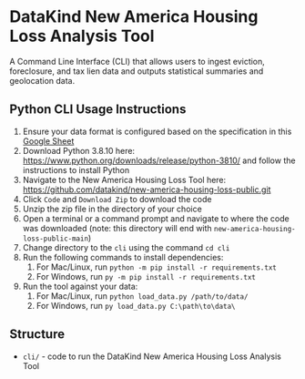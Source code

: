 # DataKind New America Housing Loss Analysis Tool #

A Command Line Interface (CLI) that allows users to ingest eviction, 
foreclosure, and tax lien data and outputs statistical summaries and 
geolocation data. 

## Python CLI Usage Instructions
1. Ensure your data format is configured based on the specification in this [Google Sheet](https://docs.google.com/spreadsheets/d/1WKxpcxZI_MMJJ5lqcwauhsuw3NBxwcG5/edit?usp=sharing&ouid=104702318722434350576&rtpof=true&sd=true)
2. Download Python 3.8.10 here: https://www.python.org/downloads/release/python-3810/ and follow the instructions to install Python
3. Navigate to the New America Housing Loss Tool here: https://github.com/datakind/new-america-housing-loss-public.git
4. Click `Code` and `Download Zip` to download the code
5. Unzip the zip file in the directory of your choice
6. Open a terminal or a command prompt and navigate to where the code was downloaded (note: this directory will end with `new-america-housing-loss-public-main`)
7. Change directory to the `cli` using the command `cd cli` 
8. Run the following commands to install dependencies:
   1. For Mac/Linux, run `python -m pip install -r requirements.txt`
   2. For Windows, run `py -m pip install -r requirements.txt`
9. Run the tool against your data:
   1. For Mac/Linux, run `python load_data.py /path/to/data/`
   2. For Windows, run `py load_data.py C:\path\to\data\`

## Structure

* `cli/` - code to run the DataKind New America Housing Loss Analysis Tool
